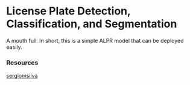 # License Plate Detection, Classification, and Segmentation

A mouth full. In short, this is a simple ALPR model that can be deployed easily.

### Resources

[sergiomsilva](https://github.com/sergiomsilva/alpr-unconstrained)
